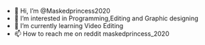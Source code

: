 - 👋 Hi, I’m @Maskedprincess2020
- 👀 I’m interested in Programming,Editing and Graphic designing 
- 🎼 I’m currently learning Video Editing 
- 📫 How to reach me on reddit maskedprincess_2020

<!---
Maskedprincess2020/Maskedprincess2020 is a ✨ special ✨ repository because its `README.md` (this file) appears on your GitHub profile.
You can click the Preview link to take a look at your changes.
--->
